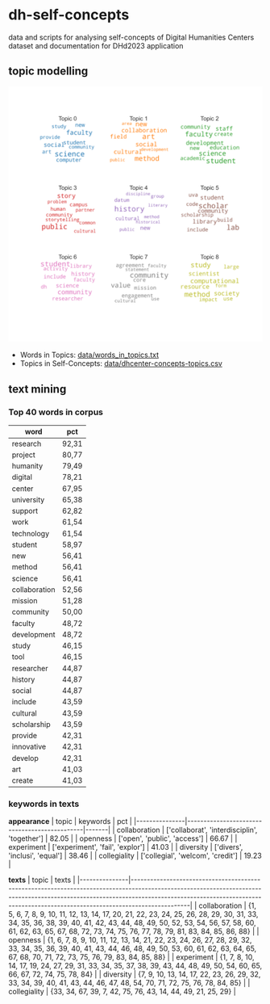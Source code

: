 # dh-self-concepts
data and scripts for analysing self-concepts of Digital Humanities Centers
dataset and documentation for DHd2023 application

## topic modelling
![Topics in self-concepts](/figures/dh-centers-topics.png)

- Words in Topics: [data/words_in_topics.txt](data/words_in_topics.txt)
- Topics in Self-Concepts: [data/dhcenter-concepts-topics.csv](data/dhcenter-concepts-topics.csv)

## text mining
### Top 40 words in corpus
| word                   | pct   |
|------------------------|-------|
| research               | 92,31 |
| project                | 80,77 |
| humanity               | 79,49 |
| digital                | 78,21 |
| center                 | 67,95 |
| university             | 65,38 |
| support                | 62,82 |
| work                   | 61,54 |
| technology             | 61,54 |
| student                | 58,97 |
| new                    | 56,41 |
| method                 | 56,41 |
| science                | 56,41 |
| collaboration          | 52,56 |
| mission                | 51,28 |
| community              | 50,00 |
| faculty                | 48,72 |
| development            | 48,72 |
| study                  | 46,15 |
| tool                   | 46,15 |
| researcher             | 44,87 |
| history                | 44,87 |
| social                 | 44,87 |
| include                | 43,59 |
| cultural               | 43,59 |
| scholarship            | 43,59 |
| provide                | 42,31 |
| innovative             | 42,31 |
| develop                | 42,31 |
| art                    | 41,03 |
| create                 | 41,03 |

### keywords in texts
**appearance**
| topic         | keywords                                     | pct   |
|---------------|----------------------------------------------|-------|
| collaboration | ['collaborat', 'interdisciplin', 'together'] | 82.05 |
| openness      | ['open', 'public', 'access']                 | 66.67 |
| experiment    | ['experiment', 'fail', 'explor']             | 41.03 |
| diversity     | ['divers', 'inclusi', 'equal']               | 38.46 |
| collegiality  | ['collegial', 'welcom', 'credit']            | 19.23 |                                                                                               

**texts**
| topic         | texts                                                                                                                                                                                                                                                      |
|---------------|------------------------------------------------------------------------------------------------------------------------------------------------------------------------------------------------------------------------------------------------------------|
| collaboration | {1, 5, 6, 7, 8, 9, 10, 11, 12, 13, 14, 17, 20, 21, 22, 23, 24, 25, 26, 28, 29, 30, 31, 33, 34, 35, 36, 38, 39, 40, 41, 42, 43, 44, 48, 49, 50, 52, 53, 54, 56, 57, 58, 60, 61, 62, 63, 65, 67, 68, 72, 73, 74, 75, 76, 77, 78, 79, 81, 83, 84, 85, 86, 88} |
| openness      | {1, 6, 7, 8, 9, 10, 11, 12, 13, 14, 21, 22, 23, 24, 26, 27, 28, 29, 32, 33, 34, 35, 36, 39, 40, 41, 43, 44, 46, 48, 49, 50, 53, 60, 61, 62, 63, 64, 65, 67, 68, 70, 71, 72, 73, 75, 76, 79, 83, 84, 85, 88}                                                |
| experiment    | {1, 7, 8, 10, 14, 17, 19, 24, 27, 29, 31, 33, 34, 35, 37, 38, 39, 43, 44, 48, 49, 50, 54, 60, 65, 66, 67, 72, 74, 75, 78, 84}                                                                                                                              |
| diversity     | {7, 9, 10, 13, 14, 17, 22, 23, 26, 29, 32, 33, 34, 39, 40, 41, 43, 44, 46, 47, 48, 54, 70, 71, 72, 75, 76, 78, 84, 85}                                                                                                                                     |
| collegiality  | {33, 34, 67, 39, 7, 42, 75, 76, 43, 14, 44, 49, 21, 25, 29}                                                                                                                                                                                             |
